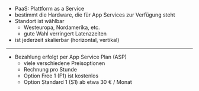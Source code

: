 
- PaaS: Plattform as a Service
- bestimmt die Hardware, die für App Services zur Verfügung steht
- Standort ist wählbar 
    - Westeuropa, Nordamerika, etc.
    - gute Wahl verringert Latenzzeiten
- ist jederzeit skalierbar (horizontal, vertikal)
--- 

- Bezahlung erfolgt per App Service Plan (ASP)
    - viele verschiedene Preisoptionen
    - Rechnung pro Stunde 
    - Option Free 1 (F1) ist kostenlos
    - Option Standard 1 (S1) ab etwa 30 € / Monat
